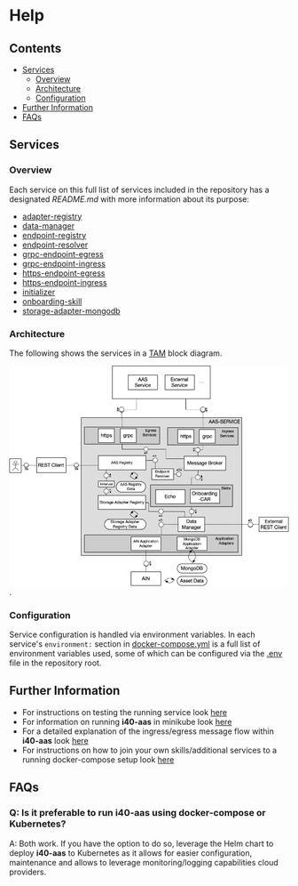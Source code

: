 # Help

## Contents

- [Services](#services)
  - [Overview](#overview)
  - [Architecture](#architecture)
  - [Configuration](#configuration)
- [Further Information](#further-information)
- [FAQs](#faqs)

## Services

### Overview

Each service on this full list of services included in the repository has a designated _README.md_ with more information about its purpose:

- [adapter-registry](markdown/adapter-registry.md)
- [data-manager](markdown/data-manager.md)
- [endpoint-registry](markdown/endpoint-registry.md)
- [endpoint-resolver](markdown/endpoint-resolver.md)
- [grpc-endpoint-egress](markdown/grpc-endpoint-egress.md)
- [grpc-endpoint-ingress](markdown/grpc-endpoint-ingress.md)
- [https-endpoint-egress](markdown/https-endpoint-egress.md)
- [https-endpoint-ingress](markdown/https-endpoint-ingress.md)
- [initializer](markdown/initializer.md)
- [onboarding-skill](markdown/onboarding-skill.md)
- [storage-adapter-mongodb](markdown/storage-adapter-mongodb.md)

### Architecture

The following shows the services in a [TAM](http://www.fmc-modeling.org/fmc-and-tam) block diagram.

![The big picture](images/AAS_SERVICE_REVISED.png).

### Configuration

Service configuration is handled via environment variables. In each service's `environment:` section in [docker-compose.yml](../docker-compose.yml) is a full list of environment variables used, some of which can be configured via the [.env](../.env) file in the repository root.

## Further Information

- For instructions on testing the running service look [here](markdown/test.md#Test)
- For information on running **i40-aas** in minikube look [here](markdown/minikube.md)
- For a detailed explanation of the ingress/egress message flow within **i40-aas** look [here](markdown/message-flow.md)
- For instructions on how to join your own skills/additional services to a running docker-compose setup look [here](markdown/join-containers.md)

## FAQs

### Q: Is it preferable to run i40-aas using docker-compose or Kubernetes?

A: Both work. If you have the option to do so, leverage the Helm chart to deploy **i40-aas** to Kubernetes as it allows for easier configuration, maintenance and allows to leverage monitoring/logging capabilities cloud providers.

